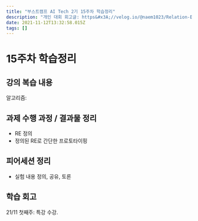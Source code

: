 ```yaml
---
title: "부스트캠프 AI Tech 2기 15주차 학습정리"
description: "개인 대회 회고글: https&#x3A;//velog.io/@naem1023/Relation-Extraction-%ED%9A%8C%EA%B3%A0대회 준비를 위한 server, wandb 등의 environment 세팅모델 정의모델 커스텀 및 실험실험 재현리더보드 제출"
date: 2021-11-12T13:32:58.015Z
tags: []
---
```

# 15주차 학습정리
## 강의 복습 내용
알고리즘: 


## 과제 수행 과정 / 결과물 정리
- RE 정의
- 정의된 RE로 간단한 프로토타이핑


## 피어세션 정리
- 실험 내용 정의, 공유, 토론


## 학습 회고

21/11 첫째주: 특강 수강.


